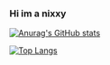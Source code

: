 ### Hi im a nixxy

[![Anurag's GitHub stats](https://github-readme-stats.vercel.app/api?username=Thaynix&count_private=true&show_icons=true&theme=nord)](https://github.com/anuraghazra/github-readme-stats)

[![Top Langs](https://github-readme-stats.vercel.app/api/top-langs/?username=Thaynix&count_private=true&show_icons=true&theme=nord)](https://github.com/anuraghazra/github-readme-stats)

